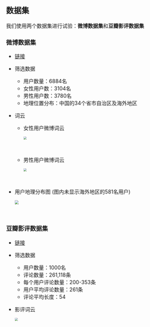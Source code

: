 ## 数据集

我们使用两个数据集进行试验：**微博数据集**和**豆瓣影评数据集**

### 微博数据集
- [链接](https://www.aminer.cn/influencelocality)

- 筛选数据

  - 用户数量：6884名
  - 女性用户数：3104名
  - 男性用户数：3780名
  - 地理位置分布：中国的34个省市自治区及海外地区


- 词云

  - 女性用户微博词云

    <img src="https://gitee.com/networklanguage/NetworkLanguage/raw/master/images/female.png" style="zoom:50%" />

    &nbsp;

  - 男性用户微博词云

    <img src="https://gitee.com/networklanguage/NetworkLanguage/raw/master/images/male.png" style="zoom:50%" />

    &nbsp;

- 用户地理分布图
  (图内未显示海外地区的581名用户)

  <img src="https://gitee.com/networklanguage/NetworkLanguage/raw/master/images/location_province.png" style="zoom:65%" />

  &nbsp;

### 豆瓣影评数据集
- [链接](http://moviedata.csuldw.com/)

- 筛选数据

  - 用户数量：1000名
  - 评论数量：261,118条
  - 每个用户评论数量：200-353条
  - 用户平均评论数量：261条
  - 评论平均长度：54

- 影评词云

  <img src="https://gitee.com/networklanguage/NetworkLanguage/raw/master/images/douban.png" style="zoom:50%" />

&nbsp;

  